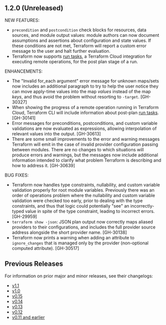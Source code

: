 ## 1.2.0 (Unreleased)

NEW FEATURES:

* `precondition` and `postcondition` check blocks for resources, data sources, and module output values: module authors can now document assumptions and assertions about configuration and state values. If these conditions are not met, Terraform will report a custom error message to the user and halt further evaluation.
* Terraform now supports [run tasks](https://www.terraform.io/cloud-docs/workspaces/settings/run-tasks), a Terraform Cloud integration for executing remote operations, for the post plan stage of a run.

ENHANCEMENTS:

* The "Invalid for_each argument" error message for unknown maps/sets now includes an additional paragraph to try to help the user notice they can move apply-time values into the map _values_ instead of the map _keys_, and thus avoid the problem without resorting to `-target`. [GH-30327]
* When showing the progress of a remote operation running in Terraform Cloud, Terraform CLI will include information about post-plan [run tasks](https://www.terraform.io/cloud-docs/workspaces/settings/run-tasks). [GH-30141]
* Error messages for preconditions, postconditions, and custom variable validations are now evaluated as expressions, allowing interpolation of relevant values into the output. [GH-30613]
* There are some small improvements to the error and warning messages Terraform will emit in the case of invalid provider configuration passing between modules. There are no changes to which situations will produce errors and warnings, but the messages now include additional information intended to clarify what problem Terraform is describing and how to address it. [GH-30639]

BUG FIXES:

* Terraform now handles type constraints, nullability, and custom variable validation properly for root module variables. Previously there was an order of operations problem where the nullability and custom variable validation were checked too early, prior to dealing with the type constraints, and thus that logic could potentially "see" an incorrectly-typed value in spite of the type constraint, leading to incorrect errors. [GH-29959]
* `terraform show -json`: JSON plan output now correctly maps aliased providers to their configurations, and includes the full provider source address alongside the short provider name. [GH-30138]
* Terraform now prints a warning when adding an attribute to `ignore_changes` that is managed only by the provider (non-optional computed attribute). [GH-30517]

## Previous Releases

For information on prior major and minor releases, see their changelogs:

* [v1.1](https://github.com/hashicorp/terraform/blob/v1.1/CHANGELOG.md)
* [v1.0](https://github.com/hashicorp/terraform/blob/v1.0/CHANGELOG.md)
* [v0.15](https://github.com/hashicorp/terraform/blob/v0.15/CHANGELOG.md)
* [v0.14](https://github.com/hashicorp/terraform/blob/v0.14/CHANGELOG.md)
* [v0.13](https://github.com/hashicorp/terraform/blob/v0.13/CHANGELOG.md)
* [v0.12](https://github.com/hashicorp/terraform/blob/v0.12/CHANGELOG.md)
* [v0.11 and earlier](https://github.com/hashicorp/terraform/blob/v0.11/CHANGELOG.md)
